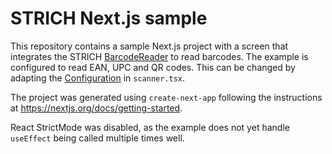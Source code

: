 # STRICH Next.js sample

This repository contains a sample Next.js project with a screen that integrates
the STRICH [BarcodeReader](https://docs.strich.io/reference/classes/BarcodeReader.html)
to read barcodes. The example is configured to read EAN, UPC and QR codes. This
can be changed by adapting the [Configuration](https://docs.strich.io/reference/interfaces/Configuration.html)
in `scanner.tsx`.

The project was generated using `create-next-app` following the instructions
at https://nextjs.org/docs/getting-started.

React StrictMode was disabled, as the example does not yet handle `useEffect`
being called multiple times well.
